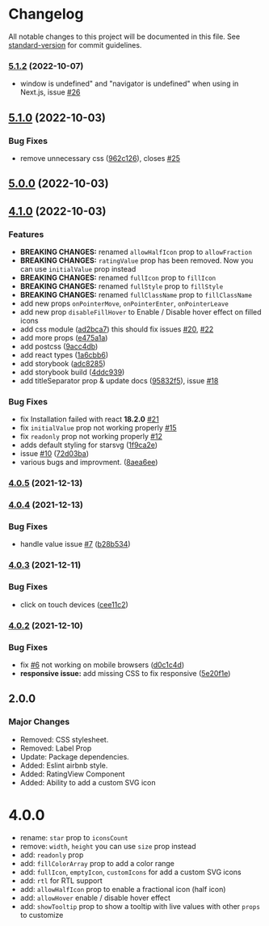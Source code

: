 # Changelog

All notable changes to this project will be documented in this file. See [standard-version](https://github.com/conventional-changelog/standard-version) for commit guidelines.

### [5.1.2](https://github.com/awran5/react-simple-star-rating/compare/v5.1.1...v5.1.2) (2022-10-07)

- window is undefined" and "navigator is undefined" when using in Next.js, issue [#26](https://github.com/awran5/react-simple-star-rating/issues/26)

## [5.1.0](https://github.com/awran5/react-simple-star-rating/compare/v5.0.0...v5.1.0) (2022-10-03)

### Bug Fixes

- remove unnecessary css ([962c126](https://github.com/awran5/react-simple-star-rating/commit/962c1267c9c41cfd5652e0362c7dcb25a47ff1de)), closes [#25](https://github.com/awran5/react-simple-star-rating/issues/25)

## [5.0.0](https://github.com/awran5/react-simple-star-rating/compare/v4.1.1...v5.0.0) (2022-10-03)

## [4.1.0](https://github.com/awran5/react-simple-star-rating/compare/v4.0.5...v4.1.0) (2022-10-03)

### Features

- **BREAKING CHANGES:** renamed `allowHalfIcon` prop to `allowFraction`
- **BREAKING CHANGES:** `ratingValue` prop has been removed. Now you can use `initialValue` prop instead
- **BREAKING CHANGES:** renamed `fullIcon` prop to `fillIcon`
- **BREAKING CHANGES:** renamed `fullStyle` prop to `fillStyle`
- **BREAKING CHANGES:** renamed `fullClassName` prop to `fillClassName`
- add new props `onPointerMove`, `onPointerEnter`, `onPointerLeave`
- add new prop `disableFillHover` to Enable / Disable hover effect on filled icons
- add css module ([ad2bca7](https://github.com/awran5/react-simple-star-rating/commit/ad2bca7968fbff86fdd3a212358534b4cb9be134)) this should fix issues [#20](https://github.com/awran5/react-simple-star-rating/issues/20), [#22](https://github.com/awran5/react-simple-star-rating/issues/22)
- add more props ([e475a1a](https://github.com/awran5/react-simple-star-rating/commit/e475a1aa4218847d404291be35de36ff0dd006ad))
- add postcss ([9acc4db](https://github.com/awran5/react-simple-star-rating/commit/9acc4db17341c95f2669cf3371a5077e4b58776f))
- add react types ([1a6cbb6](https://github.com/awran5/react-simple-star-rating/commit/1a6cbb6a7e506b962326920fe896fe391079d03b))
- add storybook ([adc8285](https://github.com/awran5/react-simple-star-rating/commit/adc8285f752df41ffe5c1a4a601decdc14a6b70b))
- add storybook build ([4ddc939](https://github.com/awran5/react-simple-star-rating/commit/4ddc939ab7dcb962c24e98d5676d18d740990bd5))
- add titleSeparator prop & update docs ([95832f5](https://github.com/awran5/react-simple-star-rating/commit/95832f551daba0ad67796deca5b3854f2a5e2bb5)), issue [#18](https://github.com/awran5/react-simple-star-rating/issues/18)

### Bug Fixes

- fix Installation failed with react **18.2.0** [#21](https://github.com/awran5/react-simple-star-rating/issues/21)
- fix `initialValue` prop not working properly [#15](https://github.com/awran5/react-simple-star-rating/issues/15)
- fix `readonly` prop not working properly [#12](https://github.com/awran5/react-simple-star-rating/issues/12)
- adds default styling for starsvg ([1f9ca2e](https://github.com/awran5/react-simple-star-rating/commit/1f9ca2e4b1524e699801da6c9ef1590d1a19a878))
- issue [#10](https://github.com/awran5/react-simple-star-rating/issues/10) ([72d03ba](https://github.com/awran5/react-simple-star-rating/commit/72d03ba8e0b5087fa03f6acc77c0b5e8295eb3c5))
- various bugs and improvment. ([8aea6ee](https://github.com/awran5/react-simple-star-rating/commit/8aea6ee806e52e1d01113114ab7462a6903bf47c))

### [4.0.5](https://github.com/awran5/react-simple-star-rating/compare/v4.0.4...v4.0.5) (2021-12-13)

### [4.0.4](https://github.com/awran5/react-simple-star-rating/compare/v4.0.3...v4.0.4) (2021-12-13)

### Bug Fixes

- handle value issue [#7](https://github.com/awran5/react-simple-star-rating/issues/7) ([b28b534](https://github.com/awran5/react-simple-star-rating/commit/b28b534ce6a55bf18ff38817f1bd59610769eb4b))

### [4.0.3](https://github.com/awran5/react-simple-star-rating/compare/v4.0.2...v4.0.3) (2021-12-11)

### Bug Fixes

- click on touch devices ([cee11c2](https://github.com/awran5/react-simple-star-rating/commit/cee11c2e7fa2e23d872395fbaa1dc9f527aa4591))

### [4.0.2](https://github.com/awran5/react-simple-star-rating/compare/v4.0.0...v4.0.2) (2021-12-10)

### Bug Fixes

- fix [#6](https://github.com/awran5/react-simple-star-rating/issues/6) not working on mobile browsers ([d0c1c4d](https://github.com/awran5/react-simple-star-rating/commit/d0c1c4d31fa2209215ccbc3b1dfb386d0a46e49a))
- **responsive issue:** add missing CSS to fix responsive ([5e20f1e](https://github.com/awran5/react-simple-star-rating/commit/5e20f1e78ea1480620b9ffc0303a3f646dfe3bcf))

## 2.0.0

### Major Changes

- Removed: CSS stylesheet.
- Removed: Label Prop
- Update: Package dependencies.
- Added: Eslint airbnb style.
- Added: RatingView Component
- Added: Ability to add a custom SVG icon

# 4.0.0

- rename: `star` prop to `iconsCount`
- remove: `width`, `height` you can use `size` prop instead
- add: `readonly` prop
- add: `fillColorArray` prop to add a color range
- add: `fullIcon`, `emptyIcon`, `customIcons` for add a custom SVG icons
- add: `rtl` for RTL support
- add: `allowHalfIcon` prop to enable a fractional icon (half icon)
- add: `allowHover` enable / disable hover effect
- add: `showTooltip` prop to show a tooltip with live values with other `props` to customize
